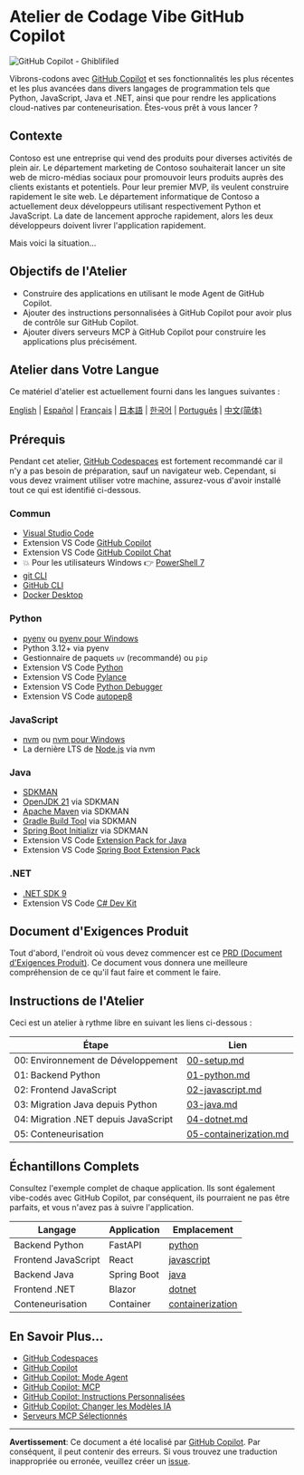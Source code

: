 # Atelier de Codage Vibe GitHub Copilot

![GitHub Copilot - Ghiblifiled](../../images/ghcp.jpg)

Vibrons-codons avec [GitHub Copilot](https://docs.github.com/copilot/about-github-copilot/what-is-github-copilot) et ses fonctionnalités les plus récentes et les plus avancées dans divers langages de programmation tels que Python, JavaScript, Java et .NET, ainsi que pour rendre les applications cloud-natives par conteneurisation. Êtes-vous prêt à vous lancer ?

## Contexte

Contoso est une entreprise qui vend des produits pour diverses activités de plein air. Le département marketing de Contoso souhaiterait lancer un site web de micro-médias sociaux pour promouvoir leurs produits auprès des clients existants et potentiels. Pour leur premier MVP, ils veulent construire rapidement le site web. Le département informatique de Contoso a actuellement deux développeurs utilisant respectivement Python et JavaScript. La date de lancement approche rapidement, alors les deux développeurs doivent livrer l'application rapidement.

Mais voici la situation...

## Objectifs de l'Atelier

- Construire des applications en utilisant le mode Agent de GitHub Copilot.
- Ajouter des instructions personnalisées à GitHub Copilot pour avoir plus de contrôle sur GitHub Copilot.
- Ajouter divers serveurs MCP à GitHub Copilot pour construire les applications plus précisément.

## Atelier dans Votre Langue

Ce matériel d'atelier est actuellement fourni dans les langues suivantes :

[English](../../README.md) | [Español](../es-es/) | [Français](./README.md) | [日本語](../ja-jp/) | [한국어](../ko-kr/) | [Português](../pt-br/) | [中文(简体)](../zh-cn/)

## Prérequis

Pendant cet atelier, [GitHub Codespaces](https://docs.github.com/en/codespaces/about-codespaces/what-are-codespaces) est fortement recommandé car il n'y a pas besoin de préparation, sauf un navigateur web. Cependant, si vous devez vraiment utiliser votre machine, assurez-vous d'avoir installé tout ce qui est identifié ci-dessous.

### Commun

- [Visual Studio Code](https://code.visualstudio.com/)
- Extension VS Code [GitHub Copilot](https://marketplace.visualstudio.com/items?itemName=GitHub.copilot)
- Extension VS Code [GitHub Copilot Chat](https://marketplace.visualstudio.com/items?itemName=GitHub.copilot-chat)
- 💥 Pour les utilisateurs Windows 👉 [PowerShell 7](https://learn.microsoft.com/powershell/scripting/install/installing-powershell)
- [git CLI](https://git-scm.com/downloads)
- [GitHub CLI](https://cli.github.com/)
- [Docker Desktop](https://docs.docker.com/get-started/introduction/get-docker-desktop/)

### Python

- [pyenv](https://github.com/pyenv/pyenv) ou [pyenv pour Windows](https://github.com/pyenv-win/pyenv-win)
- Python 3.12+ via pyenv
- Gestionnaire de paquets `uv` (recommandé) ou `pip`
- Extension VS Code [Python](https://marketplace.visualstudio.com/items/?itemName=ms-python.python)
- Extension VS Code [Pylance](https://marketplace.visualstudio.com/items/?itemName=ms-python.vscode-pylance)
- Extension VS Code [Python Debugger](https://marketplace.visualstudio.com/items/?itemName=ms-python.debugpy)
- Extension VS Code [autopep8](https://marketplace.visualstudio.com/items/?itemName=ms-python.autopep8)

### JavaScript

- [nvm](https://github.com/nvm-sh/nvm) ou [nvm pour Windows](https://github.com/coreybutler/nvm-windows)
- La dernière LTS de [Node.js](https://nodejs.org/) via nvm

### Java

- [SDKMAN](https://sdkman.io/)
- [OpenJDK 21](https://learn.microsoft.com/java/openjdk/download) via SDKMAN
- [Apache Maven](https://maven.apache.org/download.cgi) via SDKMAN
- [Gradle Build Tool](https://docs.gradle.org/current/userguide/installation.html) via SDKMAN
- [Spring Boot Initializr](https://docs.spring.io/spring-boot/cli/installation.html) via SDKMAN
- Extension VS Code [Extension Pack for Java](https://marketplace.visualstudio.com/items/?itemName=vscjava.vscode-java-pack)
- Extension VS Code [Spring Boot Extension Pack](https://marketplace.visualstudio.com/items/?itemName=vmware.vscode-boot-dev-pack)

### .NET

- [.NET SDK 9](https://dotnet.microsoft.com/download/dotnet/9.0)
- Extension VS Code [C# Dev Kit](https://marketplace.visualstudio.com/items/?itemName=ms-dotnettools.csdevkit)

## Document d'Exigences Produit

Tout d'abord, l'endroit où vous devez commencer est ce [PRD (Document d'Exigences Produit)](./product-requirements.md). Ce document vous donnera une meilleure compréhension de ce qu'il faut faire et comment le faire.

## Instructions de l'Atelier

Ceci est un atelier à rythme libre en suivant les liens ci-dessous :

| Étape                                  | Lien                                                    |
|----------------------------------------|---------------------------------------------------------|
| 00: Environnement de Développement     | [00-setup.md](./docs/00-setup.md)                      |
| 01: Backend Python                     | [01-python.md](./docs/01-python.md)                    |
| 02: Frontend JavaScript                | [02-javascript.md](./docs/02-javascript.md)            |
| 03: Migration Java depuis Python      | [03-java.md](./docs/03-java.md)                        |
| 04: Migration .NET depuis JavaScript  | [04-dotnet.md](./docs/04-dotnet.md)                    |
| 05: Conteneurisation                   | [05-containerization.md](./docs/05-containerization.md)|

## Échantillons Complets

Consultez l'exemple complet de chaque application. Ils sont également vibe-codés avec GitHub Copilot, par conséquent, ils pourraient ne pas être parfaits, et vous n'avez pas à suivre l'application.

| Langage              | Application | Emplacement                          |
|----------------------|-------------|--------------------------------------|
| Backend Python       | FastAPI     | [python](./complete/python/)         |
| Frontend JavaScript  | React       | [javascript](./complete/javascript/) |
| Backend Java         | Spring Boot | [java](./complete/java/)             |
| Frontend .NET        | Blazor      | [dotnet](./complete/dotnet/)         |
| Conteneurisation     | Container   | [containerization](./complete/)      |

## En Savoir Plus...

- [GitHub Codespaces](https://docs.github.com/en/codespaces/about-codespaces/what-are-codespaces)
- [GitHub Copilot](https://docs.github.com/en/copilot/about-github-copilot/what-is-github-copilot)
- [GitHub Copilot: Mode Agent](https://code.visualstudio.com/blogs/2025/04/07/agentMode)
- [GitHub Copilot: MCP](https://code.visualstudio.com/blogs/2025/05/12/agent-mode-meets-mcp)
- [GitHub Copilot: Instructions Personnalisées](https://code.visualstudio.com/docs/copilot/copilot-customization)
- [GitHub Copilot: Changer les Modèles IA](https://docs.github.com/en/copilot/using-github-copilot/ai-models/changing-the-ai-model-for-copilot-chat?tool=vscode)
- [Serveurs MCP Sélectionnés](https://github.com/modelcontextprotocol/servers)

---

**Avertissement**: Ce document a été localisé par [GitHub Copilot](https://docs.github.com/copilot/about-github-copilot/what-is-github-copilot). Par conséquent, il peut contenir des erreurs. Si vous trouvez une traduction inappropriée ou erronée, veuillez créer un [issue](https://github.com/microsoft/github-copilot-vibe-coding-workshop/issues/new).
